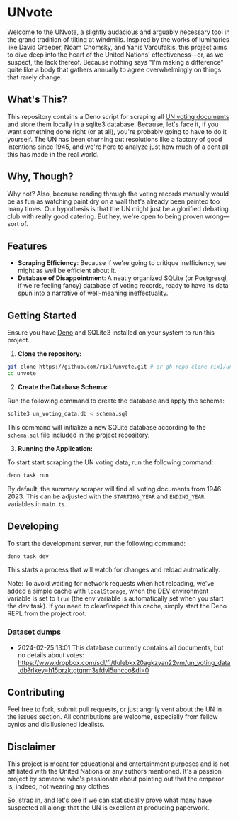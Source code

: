 # UNvote

Welcome to the UNvote, a slightly audacious and arguably necessary tool in the grand tradition of tilting at windmills. Inspired by the works of luminaries like David Graeber, Noam Chomsky, and Yanis Varoufakis, this project aims to dive deep into the heart of the United Nations' effectiveness—or, as we suspect, the lack thereof. Because nothing says "I'm making a difference" quite like a body that gathers annually to agree overwhelmingly on things that rarely change.

## What's This?

This repository contains a Deno script for scraping all [UN voting documents](https://digitallibrary.un.org/search?ln=en&c=Voting+Data&rg=200&jrec=1&fct__2=General+Assembly&cc=Voting+Data&fct__9=Vote) and store them locally in a sqlite3 database. Because, let's face it, if you want something done right (or at all), you're probably going to have to do it yourself. The UN has been churning out resolutions like a factory of good intentions since 1945, and we're here to analyze just how much of a dent all this has made in the real world.

## Why, Though?

Why not? Also, because reading through the voting records manually would be as fun as watching paint dry on a wall that's already been painted too many times. Our hypothesis is that the UN might just be a glorified debating club with really good catering. But hey, we're open to being proven wrong—sort of.

## Features

- **Scraping Efficiency**: Because if we're going to critique inefficiency, we might as well be efficient about it.
- **Database of Disappointment**: A neatly organized SQLite (or Postgresql, if we're feeling fancy) database of voting records, ready to have its data spun into a narrative of well-meaning ineffectuality.

## Getting Started

Ensure you have [Deno](https://deno.land/) and SQLite3 installed on your system to run this project.

1. **Clone the repository:**

```bash
git clone https://github.com/rix1/unvote.git # or gh repo clone rix1/unvote
cd unvote
```

2. **Create the Database Schema:**

Run the following command to create the database and apply the schema:

```bash
sqlite3 un_voting_data.db < schema.sql
```

This command will initialize a new SQLite database according to the `schema.sql` file included in the project repository.

3. **Running the Application:**

To start start scraping the UN voting data, run the following command:

```bash
deno task run
```

By default, the summary scraper will find all voting documents from 1946 - 2023. This can be adjusted with the `STARTING_YEAR` and `ENDING_YEAR` variables in `main.ts`.


## Developing

To start the development server, run the following command:

```bash
deno task dev
```

This starts a process that will watch for changes and reload autmatically.

Note: To avoid waiting for network requests when hot reloading, we've added a simple cache with `localStorage`, when the DEV environment variable is set to `true` (the env variable is automatically set when you start the dev task). If you need to clear/inspect this cache, simply start the Deno REPL from the project root.


### Dataset dumps

- 2024-02-25 13:01 This database currently contains all documents, but no details about votes: https://www.dropbox.com/scl/fi/tlulebkx20agkzyan22vm/un_voting_data.db?rlkey=h15przktgtqnm3sfdvl5uhcco&dl=0

## Contributing

Feel free to fork, submit pull requests, or just angrily vent about the UN in the issues section. All contributions are welcome, especially from fellow cynics and disillusioned idealists.

## Disclaimer

This project is meant for educational and entertainment purposes and is not affiliated with the United Nations or any authors mentioned. It's a passion project by someone who's passionate about pointing out that the emperor is, indeed, not wearing any clothes.

So, strap in, and let's see if we can statistically prove what many have suspected all along: that the UN is excellent at producing paperwork.
